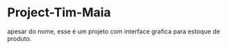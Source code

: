 # Project-Tim-Maia
apesar do nome, esse é um projeto com interface grafica para estoque de produto.
